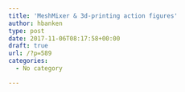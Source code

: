 ```yaml
---
title: 'MeshMixer & 3d-printing action figures'
author: hbanken
type: post
date: 2017-11-06T08:17:58+00:00
draft: true
url: /?p=589
categories:
  - No category

---
```

​​